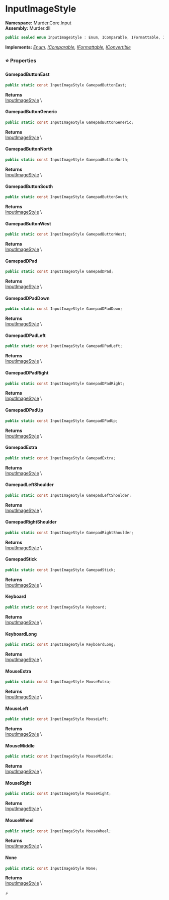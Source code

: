 # InputImageStyle

**Namespace:** Murder.Core.Input \
**Assembly:** Murder.dll

```csharp
public sealed enum InputImageStyle : Enum, IComparable, IFormattable, IConvertible
```

**Implements:** _[Enum](https://learn.microsoft.com/en-us/dotnet/api/System.Enum?view=net-7.0), [IComparable](https://learn.microsoft.com/en-us/dotnet/api/System.IComparable?view=net-7.0), [IFormattable](https://learn.microsoft.com/en-us/dotnet/api/System.IFormattable?view=net-7.0), [IConvertible](https://learn.microsoft.com/en-us/dotnet/api/System.IConvertible?view=net-7.0)_

### ⭐ Properties
#### GamepadButtonEast
```csharp
public static const InputImageStyle GamepadButtonEast;
```

**Returns** \
[InputImageStyle](../..//Murder/Core/Input/InputImageStyle.html) \
#### GamepadButtonGeneric
```csharp
public static const InputImageStyle GamepadButtonGeneric;
```

**Returns** \
[InputImageStyle](../..//Murder/Core/Input/InputImageStyle.html) \
#### GamepadButtonNorth
```csharp
public static const InputImageStyle GamepadButtonNorth;
```

**Returns** \
[InputImageStyle](../..//Murder/Core/Input/InputImageStyle.html) \
#### GamepadButtonSouth
```csharp
public static const InputImageStyle GamepadButtonSouth;
```

**Returns** \
[InputImageStyle](../..//Murder/Core/Input/InputImageStyle.html) \
#### GamepadButtonWest
```csharp
public static const InputImageStyle GamepadButtonWest;
```

**Returns** \
[InputImageStyle](../..//Murder/Core/Input/InputImageStyle.html) \
#### GamepadDPad
```csharp
public static const InputImageStyle GamepadDPad;
```

**Returns** \
[InputImageStyle](../..//Murder/Core/Input/InputImageStyle.html) \
#### GamepadDPadDown
```csharp
public static const InputImageStyle GamepadDPadDown;
```

**Returns** \
[InputImageStyle](../..//Murder/Core/Input/InputImageStyle.html) \
#### GamepadDPadLeft
```csharp
public static const InputImageStyle GamepadDPadLeft;
```

**Returns** \
[InputImageStyle](../..//Murder/Core/Input/InputImageStyle.html) \
#### GamepadDPadRight
```csharp
public static const InputImageStyle GamepadDPadRight;
```

**Returns** \
[InputImageStyle](../..//Murder/Core/Input/InputImageStyle.html) \
#### GamepadDPadUp
```csharp
public static const InputImageStyle GamepadDPadUp;
```

**Returns** \
[InputImageStyle](../..//Murder/Core/Input/InputImageStyle.html) \
#### GamepadExtra
```csharp
public static const InputImageStyle GamepadExtra;
```

**Returns** \
[InputImageStyle](../..//Murder/Core/Input/InputImageStyle.html) \
#### GamepadLeftShoulder
```csharp
public static const InputImageStyle GamepadLeftShoulder;
```

**Returns** \
[InputImageStyle](../..//Murder/Core/Input/InputImageStyle.html) \
#### GamepadRightShoulder
```csharp
public static const InputImageStyle GamepadRightShoulder;
```

**Returns** \
[InputImageStyle](../..//Murder/Core/Input/InputImageStyle.html) \
#### GamepadStick
```csharp
public static const InputImageStyle GamepadStick;
```

**Returns** \
[InputImageStyle](../..//Murder/Core/Input/InputImageStyle.html) \
#### Keyboard
```csharp
public static const InputImageStyle Keyboard;
```

**Returns** \
[InputImageStyle](../..//Murder/Core/Input/InputImageStyle.html) \
#### KeyboardLong
```csharp
public static const InputImageStyle KeyboardLong;
```

**Returns** \
[InputImageStyle](../..//Murder/Core/Input/InputImageStyle.html) \
#### MouseExtra
```csharp
public static const InputImageStyle MouseExtra;
```

**Returns** \
[InputImageStyle](../..//Murder/Core/Input/InputImageStyle.html) \
#### MouseLeft
```csharp
public static const InputImageStyle MouseLeft;
```

**Returns** \
[InputImageStyle](../..//Murder/Core/Input/InputImageStyle.html) \
#### MouseMiddle
```csharp
public static const InputImageStyle MouseMiddle;
```

**Returns** \
[InputImageStyle](../..//Murder/Core/Input/InputImageStyle.html) \
#### MouseRight
```csharp
public static const InputImageStyle MouseRight;
```

**Returns** \
[InputImageStyle](../..//Murder/Core/Input/InputImageStyle.html) \
#### MouseWheel
```csharp
public static const InputImageStyle MouseWheel;
```

**Returns** \
[InputImageStyle](../..//Murder/Core/Input/InputImageStyle.html) \
#### None
```csharp
public static const InputImageStyle None;
```

**Returns** \
[InputImageStyle](../..//Murder/Core/Input/InputImageStyle.html) \


⚡